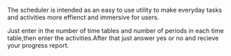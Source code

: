 The scheduler is intended as an easy to use utility to make everyday tasks and activities more effienct and immersive for users.

Just enter in the number of time tables and number of periods in each time table,then enter the activities.After that just answer yes or no and recieve your progress report.
